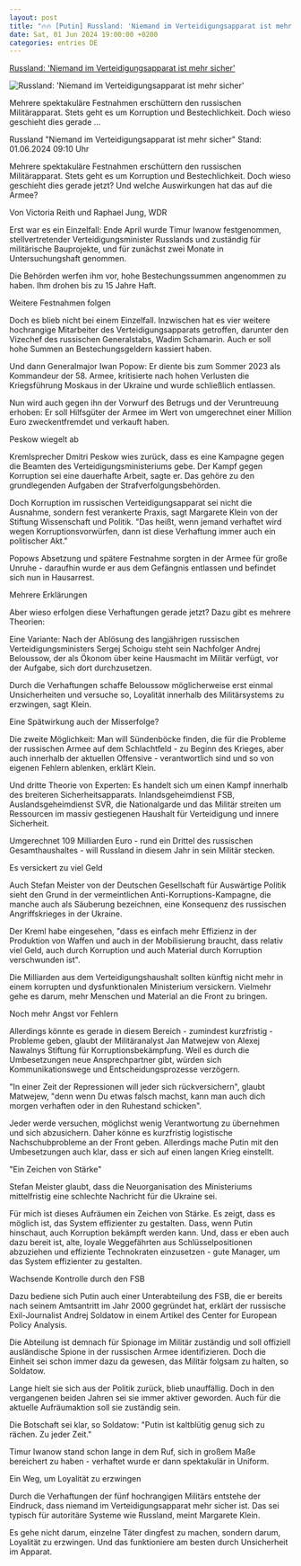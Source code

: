 ```yaml
---
layout: post
title: "🔥🔥 [Putin] Russland: 'Niemand im Verteidigungsapparat ist mehr sicher'"
date: Sat, 01 Jun 2024 19:00:00 +0200
categories: entries DE
---
```

[Russland: 'Niemand im Verteidigungsapparat ist mehr sicher'](https://www.tagesschau.de/ausland/europa/russland-militaer-verhaftungen-putin-100.html)

![Russland: 'Niemand im Verteidigungsapparat ist mehr sicher'](https://images.tagesschau.de/image/c3467dac-8a1d-4743-8b67-41e0d0df21b4/AAABj86NRXo/AAABjwnlFvA/16x9-1280/popow-gericht-100.jpg)

Mehrere spektakuläre Festnahmen erschüttern den russischen Militärapparat. Stets geht es um Korruption und Bestechlichkeit. Doch wieso geschieht dies gerade ...

Russland "Niemand im Verteidigungsapparat ist mehr sicher" Stand: 01.06.2024 09:10 Uhr

Mehrere spektakuläre Festnahmen erschüttern den russischen Militärapparat. Stets geht es um Korruption und Bestechlichkeit. Doch wieso geschieht dies gerade jetzt? Und welche Auswirkungen hat das auf die Armee?

Von Victoria Reith und Raphael Jung, WDR

Erst war es ein Einzelfall: Ende April wurde Timur Iwanow festgenommen, stellvertretender Verteidigungsminister Russlands und zuständig für militärische Bauprojekte, und für zunächst zwei Monate in Untersuchungshaft genommen.

Die Behörden werfen ihm vor, hohe Bestechungssummen angenommen zu haben. Ihm drohen bis zu 15 Jahre Haft.

Weitere Festnahmen folgen

Doch es blieb nicht bei einem Einzelfall. Inzwischen hat es vier weitere hochrangige Mitarbeiter des Verteidigungsapparats getroffen, darunter den Vizechef des russischen Generalstabs, Wadim Schamarin. Auch er soll hohe Summen an Bestechungsgeldern kassiert haben.

Und dann Generalmajor Iwan Popow: Er diente bis zum Sommer 2023 als Kommandeur der 58. Armee, kritisierte nach hohen Verlusten die Kriegsführung Moskaus in der Ukraine und wurde schließlich entlassen.

Nun wird auch gegen ihn der Vorwurf des Betrugs und der Veruntreuung erhoben: Er soll Hilfsgüter der Armee im Wert von umgerechnet einer Million Euro zweckentfremdet und verkauft haben.

Peskow wiegelt ab

Kremlsprecher Dmitri Peskow wies zurück, dass es eine Kampagne gegen die Beamten des Verteidigungsministeriums gebe. Der Kampf gegen Korruption sei eine dauerhafte Arbeit, sagte er. Das gehöre zu den grundlegenden Aufgaben der Strafverfolgungsbehörden.

Doch Korruption im russischen Verteidigungsapparat sei nicht die Ausnahme, sondern fest verankerte Praxis, sagt Margarete Klein von der Stiftung Wissenschaft und Politik. "Das heißt, wenn jemand verhaftet wird wegen Korruptionsvorwürfen, dann ist diese Verhaftung immer auch ein politischer Akt."

Popows Absetzung und spätere Festnahme sorgten in der Armee für große Unruhe - daraufhin wurde er aus dem Gefängnis entlassen und befindet sich nun in Hausarrest.

Mehrere Erklärungen

Aber wieso erfolgen diese Verhaftungen gerade jetzt? Dazu gibt es mehrere Theorien:

Eine Variante: Nach der Ablösung des langjährigen russischen Verteidigungsministers Sergej Schoigu steht sein Nachfolger Andrej Beloussow, der als Ökonom über keine Hausmacht im Militär verfügt, vor der Aufgabe, sich dort durchzusetzen.

Durch die Verhaftungen schaffe Beloussow möglicherweise erst einmal Unsicherheiten und versuche so, Loyalität innerhalb des Militärsystems zu erzwingen, sagt Klein.

Eine Spätwirkung auch der Misserfolge?

Die zweite Möglichkeit: Man will Sündenböcke finden, die für die Probleme der russischen Armee auf dem Schlachtfeld - zu Beginn des Krieges, aber auch innerhalb der aktuellen Offensive - verantwortlich sind und so von eigenen Fehlern ablenken, erklärt Klein.

Und dritte Theorie von Experten: Es handelt sich um einen Kampf innerhalb des breiteren Sicherheitsapparats. Inlandsgeheimdienst FSB, Auslandsgeheimdienst SVR, die Nationalgarde und das Militär streiten um Ressourcen im massiv gestiegenen Haushalt für Verteidigung und innere Sicherheit.

Umgerechnet 109 Milliarden Euro - rund ein Drittel des russischen Gesamthaushaltes - will Russland in diesem Jahr in sein Militär stecken.

Es versickert zu viel Geld

Auch Stefan Meister von der Deutschen Gesellschaft für Auswärtige Politik sieht den Grund in der vermeintlichen Anti-Korruptions-Kampagne, die manche auch als Säuberung bezeichnen, eine Konsequenz des russischen Angriffskrieges in der Ukraine.

Der Kreml habe eingesehen, "dass es einfach mehr Effizienz in der Produktion von Waffen und auch in der Mobilisierung braucht, dass relativ viel Geld, auch durch Korruption und auch Material durch Korruption verschwunden ist".

Die Milliarden aus dem Verteidigungshaushalt sollten künftig nicht mehr in einem korrupten und dysfunktionalen Ministerium versickern. Vielmehr gehe es darum, mehr Menschen und Material an die Front zu bringen.

Noch mehr Angst vor Fehlern

Allerdings könnte es gerade in diesem Bereich - zumindest kurzfristig - Probleme geben, glaubt der Militäranalyst Jan Matwejew von Alexej Nawalnys Stiftung für Korruptionsbekämpfung. Weil es durch die Umbesetzungen neue Ansprechpartner gibt, würden sich Kommunikationswege und Entscheidungsprozesse verzögern.

"In einer Zeit der Repressionen will jeder sich rückversichern", glaubt Matwejew, "denn wenn Du etwas falsch machst, kann man auch dich morgen verhaften oder in den Ruhestand schicken".

Jeder werde versuchen, möglichst wenig Verantwortung zu übernehmen und sich abzusichern. Daher könne es kurzfristig logistische Nachschubprobleme an der Front geben. Allerdings mache Putin mit den Umbesetzungen auch klar, dass er sich auf einen langen Krieg einstellt.

"Ein Zeichen von Stärke"

Stefan Meister glaubt, dass die Neuorganisation des Ministeriums mittelfristig eine schlechte Nachricht für die Ukraine sei.

Für mich ist dieses Aufräumen ein Zeichen von Stärke. Es zeigt, dass es möglich ist, das System effizienter zu gestalten. Dass, wenn Putin hinschaut, auch Korruption bekämpft werden kann. Und, dass er eben auch dazu bereit ist, alte, loyale Weggefährten aus Schlüsselpositionen abzuziehen und effiziente Technokraten einzusetzen - gute Manager, um das System effizienter zu gestalten.

Wachsende Kontrolle durch den FSB

Dazu bediene sich Putin auch einer Unterabteilung des FSB, die er bereits nach seinem Amtsantritt im Jahr 2000 gegründet hat, erklärt der russische Exil-Journalist Andrej Soldatow in einem Artikel des Center for European Policy Analysis.

Die Abteilung ist demnach für Spionage im Militär zuständig und soll offiziell ausländische Spione in der russischen Armee identifizieren. Doch die Einheit sei schon immer dazu da gewesen, das Militär folgsam zu halten, so Soldatow.

Lange hielt sie sich aus der Politik zurück, blieb unauffällig. Doch in den vergangenen beiden Jahren sei sie immer aktiver geworden. Auch für die aktuelle Aufräumaktion soll sie zuständig sein.

Die Botschaft sei klar, so Soldatow: "Putin ist kaltblütig genug sich zu rächen. Zu jeder Zeit."

Timur Iwanow stand schon lange in dem Ruf, sich in großem Maße bereichert zu haben - verhaftet wurde er dann spektakulär in Uniform.

Ein Weg, um Loyalität zu erzwingen

Durch die Verhaftungen der fünf hochrangigen Militärs entstehe der Eindruck, dass niemand im Verteidigungsapparat mehr sicher ist. Das sei typisch für autoritäre Systeme wie Russland, meint Margarete Klein.

Es gehe nicht darum, einzelne Täter dingfest zu machen, sondern darum, Loyalität zu erzwingen. Und das funktioniere am besten durch Unsicherheit im Apparat.

